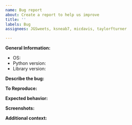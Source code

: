 ```yaml
---
name: Bug report
about: Create a report to help us improve
title: ''
labels: Bug
assignees: JGSweets, ksneab7, micdavis, taylorfturner

---
```


**General Information:**
 - OS: 
 - Python version: 
 - Library version:

**Describe the bug:**


**To Reproduce:**


**Expected behavior:**


**Screenshots:**


**Additional context:**
